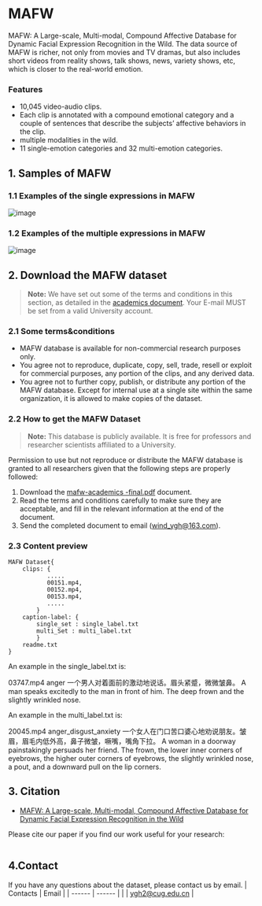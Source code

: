 

# MAFW


MAFW: A Large-scale, Multi-modal, Compound Affective Database for Dynamic Facial Expression  Recognition in the Wild. The data source of MAFW is richer, not only from movies and TV dramas, but also includes short videos from reality shows, talk shows, news, variety shows, etc, which is closer to the real-world emotion.

### Features

- 10,045 video-audio clips.
- Each clip is annotated with a compound emotional category and a couple of sentences that describe the subjects’ affective behaviors in the clip.
- multiple modalities in the wild.
- 11 single-emotion categories and 32 multi-emotion categories.


## 1. Samples of MAFW


### 1.1 Examples of the single expressions in MAFW

![image](https://github.com/yinhao2000/MAFW/blob/main/imgs/image03.png)

### 1.2 Examples of the multiple expressions in MAFW
![image](https://github.com/yinhao2000/MAFW/blob/main/imgs/image04.png)


## 2. Download the MAFW dataset

> **Note:** We have set out some of the terms and conditions in this section, as detailed in the [academics document](https://github.com/yinhao2000/MAFW/blob/main/academics/mafw-academics-final.pdf). Your E-mail MUST be set from a valid University account.

### 2.1 Some terms&conditions
- MAFW database is available for non-commercial research purposes only.
- You agree not to reproduce, duplicate, copy, sell, trade, resell or exploit for commercial purposes, any portion of the clips, and any derived data.
- You agree not to further copy, publish, or distribute any portion of the MAFW database. Except for internal use at a single site within the same organization, it is allowed to make copies of the dataset.



### 2.2 How to get the MAFW Dataset

> **Note:** This database is publicly available. It is free for professors and researcher scientists affiliated to a University.

Permission to use but not reproduce or distribute the MAFW database is granted to all researchers given that the following steps are properly followed:
1. Download the [mafw-academics -final.pdf](https://github.com/yinhao2000/MAFW/blob/main/academics/mafw-academics-final.pdf) document.
2. Read the terms and conditions carefully to make sure they are acceptable, and fill in the relevant information at the end of the document.
3. Send the completed document to email (wind_ygh@163.com).

### 2.3 Content preview


```
MAFW Dataset{
	clips: {
	       .....
	       00151.mp4,
	       00152.mp4,
	       00153.mp4,
	       .....
		}
	caption-label: {
		single_set : single_label.txt
		multi_Set : multi_label.txt		 
		}
	readme.txt
}
```
An example in the single_label.txt is:

03747.mp4  anger  一个男人对着面前的激动地说话。眉头紧蹙，微微皱鼻。  A man speaks excitedly to the man in front of him. The deep frown and the slightly wrinkled nose.

An example in the multi_label.txt is:

20045.mp4	anger_disgust_anxiety	一个女人在门口苦口婆心地劝说朋友。皱眉，眉毛内低外高，鼻子微皱，噘嘴，嘴角下拉。	A woman in a doorway painstakingly persuads her friend. The frown, the lower inner corners of eyebrows, the higher outer corners of eyebrows, the slightly wrinkled nose, a pout, and a downward pull on the lip corners.


## 3. Citation

- [MAFW: A Large-scale, Multi-modal, Compound Affective Database for Dynamic Facial Expression Recognition in the Wild]()

Please cite our paper if you find our work useful for your research:

```
```

## 4.Contact 

If you have any questions about the dataset, please contact us by email.
| Contacts | Email |
| ------ | ------ |
|  | ygh2@cug.edu.cn |


